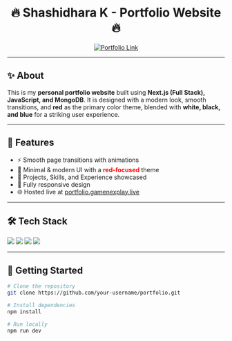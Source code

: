 <h1 align="center">🔥 Shashidhara K - Portfolio Website 🔥</h1>

<p align="center">
  <a href="http://portfolio.gamenexplay.live" target="_blank">
    <img src="https://img.shields.io/badge/Visit-My%20Portfolio-red?style=for-the-badge&logo=firefox&logoColor=white" alt="Portfolio Link"/>
  </a>
</p>

---

<h2>✨ About</h2>

<p>
This is my <b>personal portfolio website</b> built using 
<strong>Next.js (Full Stack), JavaScript, and MongoDB</strong>.  
It is designed with a modern look, smooth transitions, and <b>red</b> as the primary color theme,  
blended with <b>white, black, and blue</b> for a striking user experience.  
</p>

---

<h2>🎨 Features</h2>

<ul>
  <li>⚡ Smooth page transitions with animations</li>
  <li>🎯 Minimal & modern UI with a <span style="color:red;"><b>red-focused</b></span> theme</li>
  <li>📂 Projects, Skills, and Experience showcased</li>
  <li>📱 Fully responsive design</li>
  <li>🌐 Hosted live at <a href="http://portfolio.gamenexplay.live">portfolio.gamenexplay.live</a></li>
</ul>

---

<h2>🛠️ Tech Stack</h2>

<p>
  <img src="https://img.shields.io/badge/Frontend-Next.js-black?style=for-the-badge&logo=next.js"/>
  <img src="https://img.shields.io/badge/Backend-Node.js-green?style=for-the-badge&logo=node.js"/>
  <img src="https://img.shields.io/badge/Database-MongoDB-blue?style=for-the-badge&logo=mongodb"/>
  <img src="https://img.shields.io/badge/Language-JavaScript-yellow?style=for-the-badge&logo=javascript"/>
</p>

---

<h2>🚀 Getting Started</h2>

```bash
# Clone the repository
git clone https://github.com/your-username/portfolio.git

# Install dependencies
npm install

# Run locally
npm run dev
